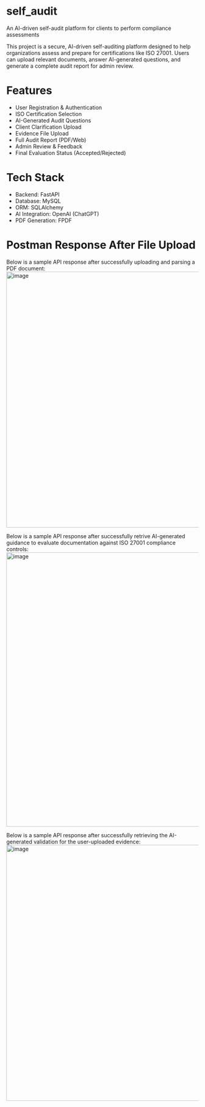 # self_audit

An AI-driven self-audit platform for clients to perform compliance assessments

This project is a secure, AI-driven self-auditing platform designed to help organizations assess and prepare for certifications like ISO 27001. Users can upload relevant documents, answer AI-generated questions, and generate a complete audit report for admin review.

# Features

- User Registration & Authentication
- ISO Certification Selection
- AI-Generated Audit Questions
- Client Clarification Upload
- Evidence File Upload
- Full Audit Report (PDF/Web)
- Admin Review & Feedback
- Final Evaluation Status (Accepted/Rejected)

# Tech Stack

- Backend: FastAPI
- Database: MySQL
- ORM: SQLAlchemy
- AI Integration: OpenAI (ChatGPT)
- PDF Generation: FPDF

# Postman Response After File Upload

Below is a sample API response after successfully uploading and parsing a PDF document:
<img width="671" alt="image" src="https://github.com/user-attachments/assets/70291fdc-1a80-4280-889d-a50a73cabd13" />

Below is a sample API response after successfully retrive AI-generated guidance to evaluate documentation against ISO 27001 compliance controls:
<img width="719" alt="image" src="https://github.com/user-attachments/assets/a0aff35e-b586-4ebd-b860-f7eaa2feff1a" />

Below is a sample API response after successfully retrieving the AI-generated validation for the user-uploaded evidence:
<img width="671" alt="image" src="https://github.com/user-attachments/assets/bd00d68f-7c74-4ed1-88de-9ec807263e11" />

